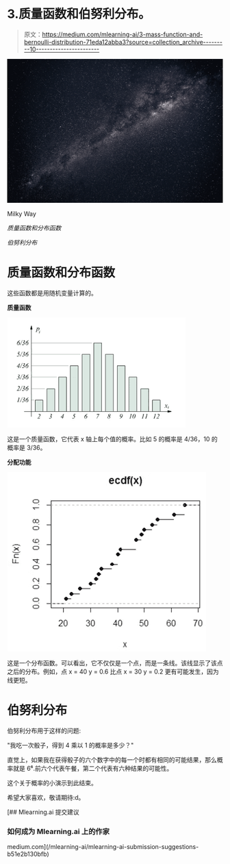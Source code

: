 # 3.质量函数和伯努利分布。

> 原文：<https://medium.com/mlearning-ai/3-mass-function-and-bernoulli-distribution-71eda12abba3?source=collection_archive---------10----------------------->

![](img/0bf8ea3fbdaf58e879560cef0bfdf402.png)

Milky Way

*质量函数和分布函数*

*伯努利分布*

# **质量函数和分布函数**

这些函数都是用随机变量计算的。

**质量函数**

![](img/f63105278e375c1f6245b5535a5f7c94.png)

这是一个质量函数，它代表 x 轴上每个值的概率。比如 5 的概率是 4/36，10 的概率是 3/36。

**分配功能**

![](img/efb5777da392983da0256c254bea2d23.png)

这是一个分布函数。可以看出，它不仅仅是一个点，而是一条线。该线显示了该点之后的分布。例如，点 x = 40 y = 0.6 比点 x = 30 y = 0.2 更有可能发生，因为线更短。

# **伯努利分布**

伯努利分布用于这样的问题:

"我吃一次骰子，得到 4 乘以 1 的概率是多少？"

直觉上，如果我在获得骰子的六个数字中的每一个时都有相同的可能结果，那么概率就是 6⁶.前六个代表午餐，第二个代表有六种结果的可能性。

这个关于概率的小演示到此结束。

希望大家喜欢，敬请期待:d。

[](/mlearning-ai/mlearning-ai-submission-suggestions-b51e2b130bfb) [## Mlearning.ai 提交建议

### 如何成为 Mlearning.ai 上的作家

medium.com](/mlearning-ai/mlearning-ai-submission-suggestions-b51e2b130bfb)